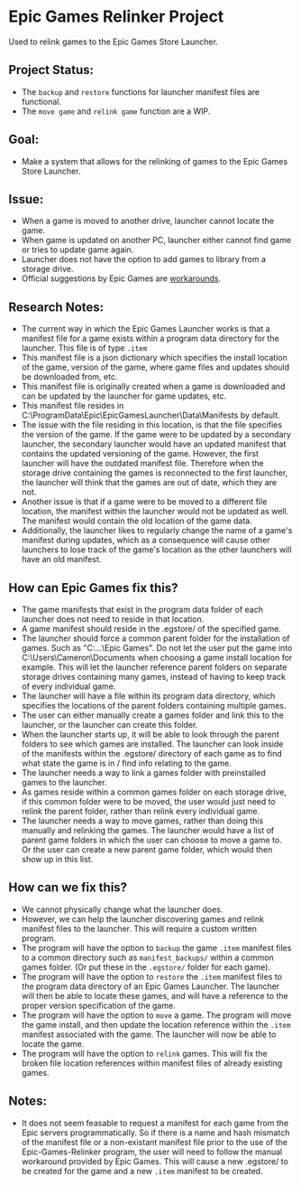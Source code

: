 # Epic Games Relinker Project
Used to relink games to the Epic Games Store Launcher.

## Project Status:
- The `backup` and `restore` functions for launcher manifest files are functional.
- The `move game` and `relink game` function are a WIP.

## Goal:
- Make a system that allows for the relinking of games to the Epic Games Store Launcher.

## Issue:
- When a game is moved to another drive, launcher cannot locate the game.
- When game is updated on another PC, launcher either cannot find game or tries to update game again.
- Launcher does not have the option to add games to library from a storage drive.
- Official suggestions by Epic Games are [workarounds](https://www.epicgames.com/help/en-US/c-Category_EpicGamesStore/c-EpicGamesStore_LauncherSupport/can-the-epic-games-launcher-detect-previously-installed-games-a000084800). 

## Research Notes:
- The current way in which the Epic Games Launcher works is that a manifest file for a game
exists within a program data directory for the launcher. This file is of type `.item`
- This manifest file is a json dictionary which specifies the install location of the game,
version of the game, where game files and updates
should be downloaded from, etc.
- This manifest file is originally created when a game is downloaded and can be updated by the launcher
for game updates, etc. 
- This manifest file resides in C:\ProgramData\Epic\EpicGamesLauncher\Data\Manifests by default.
- The issue with the file residing in this location, is that the file specifies the version of the game.
If the game were to be updated by a secondary launcher, the secondary launcher would have an updated manifest that
contains the updated versioning of the game. However, the first launcher will have the outdated manifest file.
Therefore when the storage drive containing the games is reconnected to the first launcher, the launcher will
think that the games are out of date, which they are not.
- Another issue is that if a game were to be moved to a different file location, the manifest within the launcher
would not be updated as well. The manifest would contain the old location of the game data.
- Additionally, the launcher likes to regularly change the name of a game's manifest during updates, which as a consequence
will cause other launchers to lose track of the game's location as the other launchers will have an old manifest.

## How can Epic Games fix this?
- The game manifests that exist in the program data folder of each launcher does not need to reside in that location.
- A game manifest should reside in the .egstore/ of the specified game.
- The launcher should force a common parent folder for the installation of games. Such as "C:\...\Epic Games\".
Do not let the user put the game into C:\Users\Cameron\Documents when choosing a game install location for example.
This will let the launcher reference parent folders on separate storage drives containing many games, instead of having
to keep track of every individual game.
- The launcher will have a file within its program data directory, which specifies the locations of the parent folders containing multiple games.
- The user can either manually create a games folder and link this to the launcher, or the launcher can create this folder.
- When the launcher starts up, it will be able to look through the parent folders to see which games are installed. The launcher can look inside of the
manifests within the .egstore/ directory of each game as to find what state the game is in / find info relating to the game.
- The launcher needs a way to link a games folder with preinstalled games to the launcher.
- As games reside within a common games folder on each storage drive, if this common folder were to be moved, the user would just need to relink the parent
folder, rather than relink every individual game.
- The launcher needs a way to move games, rather than doing this manually and relinking the games. The launcher would have a list of parent game folders
in which the user can choose to move a game to. Or the user can create a new parent game folder, which would then show up in this list.

## How can we fix this?
- We cannot physically change what the launcher does.
- However, we can help the launcher discovering games and relink manifest files to the launcher. This will require a custom written program.
- The program will have the option to `backup` the game `.item` manifest files to a common directory such as `manifest_backups/` within a common games folder. (Or put these in the `.egstore/` folder for each game).
- The program will have the option to `restore` the `.item` manifest files to the program data directory of an Epic Games Launcher. The launcher will then be able to locate these games, and will have a reference to the proper version specification of the game.
- The program will have the option to `move` a game. The program will move the game install, and then update the location reference within the `.item` manifest associated with the game. The launcher will now be able to locate the game.
- The program will have the option to `relink` games. This will fix the broken file location references within manifest files of already existing games.

## Notes:
- It does not seem feasable to request a manifest for each game from the Epic servers programmatically.
So if there is a name and hash mismatch of the manifest file or a non-existant manifest file prior to the
use of the Epic-Games-Relinker program, the user will need to follow the manual workaround provided
by Epic Games. This will cause a new .egstore/ to be created for the game and a new `.item` manifest to be created.
